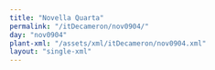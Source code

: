 ```yaml
---
title: "Novella Quarta"
permalink: "/itDecameron/nov0904/"
day: "nov0904"
plant-xml: "/assets/xml/itDecameron/nov0904.xml"
layout: "single-xml"
---
```

